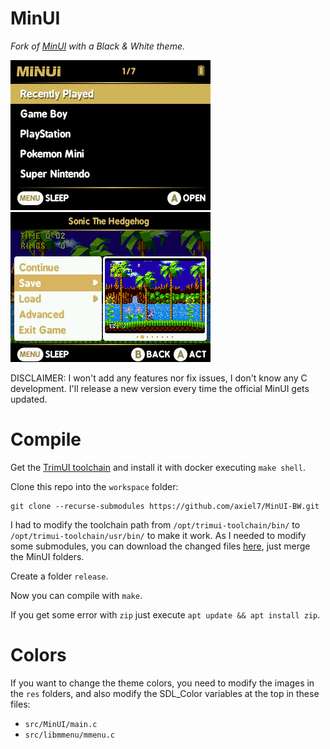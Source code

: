 # MinUI

_Fork of [MinUI](https://github.com/shauninman/MinUI) with a Black & White theme._

![MinUI main menu](github/minui.png) ![MinUI in-emulator menu](github/libmmenu-sonic.png)

DISCLAIMER: I won't add any features nor fix issues, I don't know any C development.
I'll release a new version every time the official MinUI gets updated.

# Compile

Get the [TrimUI toolchain](https://github.com/shauninman/union-trimui-toolchain) and install it with docker executing `make shell`.

Clone this repo into the `workspace` folder:

```
git clone --recurse-submodules https://github.com/axiel7/MinUI-BW.git
```

I had to modify the toolchain path from `/opt/trimui-toolchain/bin/` to `/opt/trimui-toolchain/usr/bin/` to make it work.
As I needed to modify some submodules, you can download the changed files [here](https://github.com/axiel7/MinUI-BW/releases/download/20230724/submodules_toolchain_path.7z), just merge the MinUI folders.

Create a folder `release`.

Now you can compile with `make`.

If you get some error with `zip` just execute `apt update && apt install zip`.

# Colors

If you want to change the theme colors, you need to modify the images in the `res` folders, and also modify the SDL_Color variables at the top in these files:

- `src/MinUI/main.c`
- `src/libmmenu/mmenu.c`
